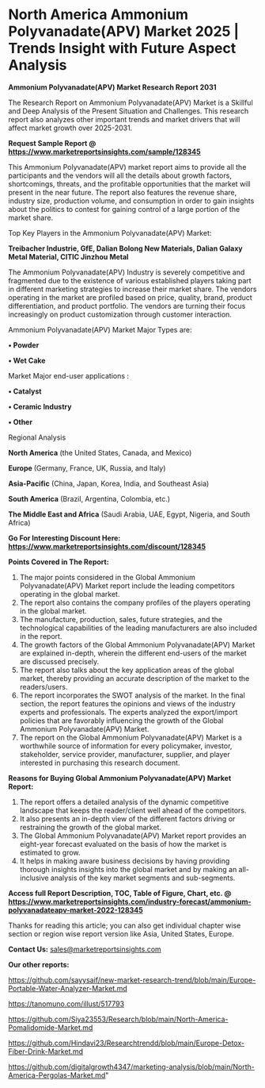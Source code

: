 # North America Ammonium Polyvanadate(APV) Market 2025 | Trends Insight with Future Aspect Analysis

<strong>Ammonium Polyvanadate(APV) Market Research Report 2031</strong>

The Research Report on Ammonium Polyvanadate(APV) Market is a Skillful and Deep Analysis of the Present Situation and Challenges. This research report also analyzes other important trends and market drivers that will affect market growth over 2025-2031.

<strong>Request Sample Report @ <a href=https://www.marketreportsinsights.com/sample/128345>https://www.marketreportsinsights.com/sample/128345</a></strong>

This Ammonium Polyvanadate(APV) market report aims to provide all the participants and the vendors will all the details about growth factors, shortcomings, threats, and the profitable opportunities that the market will present in the near future. The report also features the revenue share, industry size, production volume, and consumption in order to gain insights about the politics to contest for gaining control of a large portion of the market share.

Top Key Players in the Ammonium Polyvanadate(APV) Market:

<strong>Treibacher Industrie, GfE, Dalian Bolong New Materials, Dalian Galaxy Metal Material, CITIC Jinzhou Metal</strong>

The Ammonium Polyvanadate(APV) Industry is severely competitive and fragmented due to the existence of various established players taking part in different marketing strategies to increase their market share. The vendors operating in the market are profiled based on price, quality, brand, product differentiation, and product portfolio. The vendors are turning their focus increasingly on product customization through customer interaction.

Ammonium Polyvanadate(APV) Market Major Types are:

<strong>• Powder

• Wet Cake</strong>

Market Major end-user applications :

<strong>• Catalyst

• Ceramic Industry

• Other</strong>

Regional Analysis

</u><strong><b>North America</b></strong> (the United States, Canada, and Mexico)

<strong><b>Europe </b></strong>(Germany, France, UK, Russia, and Italy)

<strong><b>Asia-Pacific</b></strong> (China, Japan, Korea, India, and Southeast Asia)

<strong><b>South America</b></strong> (Brazil, Argentina, Colombia, etc.)

<strong><b>The Middle East and Africa</b></strong> (Saudi Arabia, UAE, Egypt, Nigeria, and South Africa)

<strong>Go For Interesting Discount Here: <a href=https://www.marketreportsinsights.com/discount/128345>https://www.marketreportsinsights.com/discount/128345</a></strong>

<strong>Points Covered in The Report:</strong>
<ol>
  <li>The major points considered in the Global Ammonium Polyvanadate(APV) Market report include the leading competitors operating in the global market.</li>
  <li>The report also contains the company profiles of the players operating in the global market.</li>
  <li>The manufacture, production, sales, future strategies, and the technological capabilities of the leading manufacturers are also included in the report.</li>
  <li>The growth factors of the Global Ammonium Polyvanadate(APV) Market are explained in-depth, wherein the different end-users of the market are discussed precisely.</li>
  <li>The report also talks about the key application areas of the global market, thereby providing an accurate description of the market to the readers/users.</li>
  <li>The report incorporates the SWOT analysis of the market. In the final section, the report features the opinions and views of the industry experts and professionals. The experts analyzed the export/import policies that are favorably influencing the growth of the Global Ammonium Polyvanadate(APV) Market.</li>
  <li>The report on the Global Ammonium Polyvanadate(APV) Market is a worthwhile source of information for every policymaker, investor, stakeholder, service provider, manufacturer, supplier, and player interested in purchasing this research document.</li>
</ol>
<strong>Reasons for Buying Global Ammonium Polyvanadate(APV) Market Report:</strong>

<ol>
  <li>The report offers a detailed analysis of the dynamic competitive landscape that keeps the reader/client well ahead of the competitors.</li>
  <li>It also presents an in-depth view of the different factors driving or restraining the growth of the global market.</li>
  <li>The Global Ammonium Polyvanadate(APV) Market report provides an eight-year forecast evaluated on the basis of how the market is estimated to grow.</li>
  <li>It helps in making aware business decisions by having providing thorough insights insights into the global market and by making an all-inclusive analysis of the key market segments and sub-segments.</li>
</ol>
<strong>Access full Report Description, TOC, Table of Figure, Chart, etc. @ <a href=https://www.marketreportsinsights.com/industry-forecast/ammonium-polyvanadateapv-market-2022-128345>https://www.marketreportsinsights.com/industry-forecast/ammonium-polyvanadateapv-market-2022-128345</a></strong>


Thanks for reading this article; you can also get individual chapter wise section or region wise report version like Asia, United States, Europe.

<strong>Contact Us:</strong>
sales@marketreportsinsights.com

<strong>Our other reports:</strong>

<a href=https://github.com/sayysaif/new-market-research-trend/blob/main/Europe-Portable-Water-Analyzer-Market.md>https://github.com/sayysaif/new-market-research-trend/blob/main/Europe-Portable-Water-Analyzer-Market.md</a>

<a href=https://tanomuno.com/illust/517793>https://tanomuno.com/illust/517793</a>

<a href=https://github.com/Siya23553/Research/blob/main/North-America-Pomalidomide-Market.md>https://github.com/Siya23553/Research/blob/main/North-America-Pomalidomide-Market.md</a>

<a href=https://github.com/Hindavi23/Researchtrendd/blob/main/Europe-Detox-Fiber-Drink-Market.md>https://github.com/Hindavi23/Researchtrendd/blob/main/Europe-Detox-Fiber-Drink-Market.md</a>

<a href=https://github.com/digitalgrowth4347/marketing-analysis/blob/main/North-America-Pergolas-Market.md>https://github.com/digitalgrowth4347/marketing-analysis/blob/main/North-America-Pergolas-Market.md</a>"
